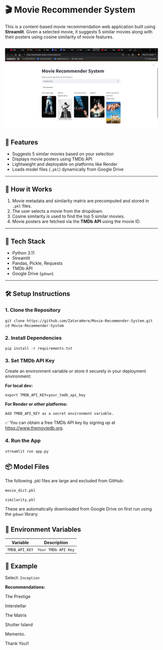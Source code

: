 # 🎬 Movie Recommender System

This is a content-based movie recommendation web application built using **Streamlit**. Given a selected movie, it suggests 5 similar movies along with their posters using cosine similarity of movie features.

![Preview](https://github.com/ZataraHere/Movie-Recommender-System/blob/accab9cc78649261b7188055d052a8c6b417dbf9/Screenshot-.PNG)
---

## 🚀 Features

- Suggests 5 similar movies based on your selection
- Displays movie posters using TMDb API
- Lightweight and deployable on platforms like Render
- Loads model files (`.pkl`) dynamically from Google Drive

---

## 🧠 How it Works

1. Movie metadata and similarity matrix are precomputed and stored in `.pkl` files.
2. The user selects a movie from the dropdown.
3. Cosine similarity is used to find the top 5 similar movies.
4. Movie posters are fetched via the **TMDb API** using the movie ID.

---

## 🧰 Tech Stack

- Python 3.11
- Streamlit
- Pandas, Pickle, Requests
- TMDb API
- Google Drive (`gdown`)

---

## 🛠 Setup Instructions

### 1. Clone the Repository
```
git clone https://github.com/ZataraHere/Movie-Recommender-System.git
cd Movie-Recommender-System
```
### 2. Install Dependencies
```
pip install -r requirements.txt
```
### 3. Set TMDb API Key
Create an environment variable or store it securely in your deployment environment:

**For local dev:**
```
export TMDB_API_KEY=your_tmdb_api_key
```
**For Render or other platforms:**
```
Add TMDB_API_KEY as a secret environment variable.
```
✅ You can obtain a free TMDb API key by signing up at https://www.themoviedb.org.

### 4. Run the App
```
streamlit run app.py
```

## 📦 Model Files
The following .pkl files are large and excluded from GitHub:

`movie_dict.pkl`

`similarity.pkl`

These are automatically downloaded from Google Drive on first run using the `gdown` library.

## 🔐 Environment Variables
 | Variable	     | Description        |
 |---------------|--------------------|
| `TMDB_API_KEY`	 |  `Your TMDb API Key` |

## 🧪 Example
Select: `Inception`

**Recommendations:**

The Prestige

Interstellar

The Matrix

Shutter Island

Memento.


Thank You!!

